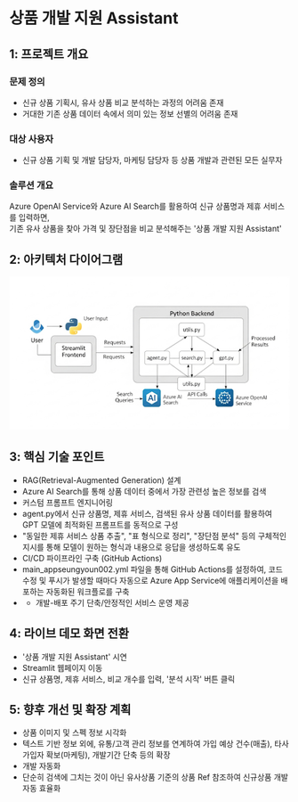 # 상품 개발 지원 Assistant

## 1: 프로젝트 개요

### 문제 정의
- 신규 상품 기획시, 유사 상품 비교 분석하는 과정의 어려움 존재  
- 거대한 기존 상품 데이터 속에서 의미 있는 정보 선별의 어려움 존재

### 대상 사용자
- 신규 상품 기획 및 개발 담당자, 마케팅 담당자 등 상품 개발과 관련된 모든 실무자

### 솔루션 개요
Azure OpenAI Service와 Azure AI Search를 활용하여 신규 상품명과 제휴 서비스를 입력하면,  
기존 유사 상품을 찾아 가격 및 장단점을 비교 분석해주는 '상품 개발 지원 Assistant'

## 2: 아키텍처 다이어그램
![alt text](image.png)

## 3: 핵심 기술 포인트
- RAG(Retrieval-Augmented Generation) 설계  
- Azure AI Search를 통해 상품 데이터 중에서 가장 관련성 높은 정보를 검색  
- 커스텀 프롬프트 엔지니어링  
- agent.py에서 신규 상품명, 제휴 서비스, 검색된 유사 상품 데이터를 활용하여 GPT 모델에 최적화된 프롬프트를 동적으로 구성  
- "동일한 제휴 서비스 상품 추출", "표 형식으로 정리", "장단점 분석" 등의 구체적인 지시를 통해 모델이 원하는 형식과 내용으로 응답을 생성하도록 유도  
- CI/CD 파이프라인 구축 (GitHub Actions)  
- main_appseungyoun002.yml 파일을 통해 GitHub Actions를 설정하여, 코드 수정 및 푸시가 발생할 때마다 자동으로 Azure App Service에 애플리케이션을 배포하는 자동화된 워크플로를 구축  
- * 개발-배포 주기 단축/안정적인 서비스 운영 제공

## 4: 라이브 데모 화면 전환
- '상품 개발 지원 Assistant' 시연  
- Streamlit 웹페이지 이동  
- 신규 상품명, 제휴 서비스, 비교 개수를 입력, '분석 시작' 버튼 클릭

## 5: 향후 개선 및 확장 계획
- 상품 이미지 및 스펙 정보 시각화  
- 텍스트 기반 정보 외에, 유통/고객 관리 정보를 연계하여 가입 예상 건수(매출), 타사 가입자 확보(마케팅), 개발기간 단축 등의 확장  
- 개발 자동화  
- 단순히 검색에 그치는 것이 아닌 유사상품 기준의 상품 Ref 참조하여 신규상품 개발 자동 효율화
